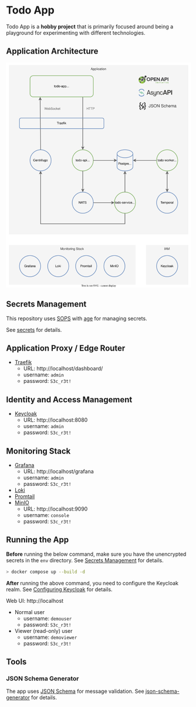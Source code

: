 # Todo App

Todo App is a **hobby project** that is primarily focused around being a playground for experimenting with different technologies.

## Application Architecture

![Todo App Architecture](doc/architecture.svg)

## Secrets Management

This repository uses [SOPS](https://github.com/mozilla/sops) with [age](https://github.com/mozilla/sops#encrypting-using-age) for managing secrets.

See [secrets](secrets/) for details.

## Application Proxy / Edge Router

- [Traefik](https://traefik.io/traefik/)
  - URL: http://localhost/dashboard/
  - username: `admin`
  - password: `S3c_r3t!`

## Identity and Access Management

- [Keycloak](https://www.keycloak.org/)
  - URL: http://localhost:8080
  - username: `admin`
  - password: `S3c_r3t!`

## Monitoring Stack

- [Grafana](https://grafana.com/oss/grafana/)
  - URL: http://localhost/grafana
  - username: `admin`
  - password: `S3c_r3t!`
- [Loki](https://grafana.com/oss/loki/)
- [Promtail](https://grafana.com/docs/loki/latest/clients/promtail/)
- [MinIO](https://min.io/)
  - URL: http://localhost:9090
  - username: `console`
  - password: `S3c_r3t!`

## Running the App

**Before** running the below command, make sure you have the unencrypted secrets in the `env` directory. See [Secrets Management](secrets/) for details.

```bash
> docker compose up --build -d
```

**After** running the above command, you need to configure the Keycloak realm. See [Configuring Keycloak](backend/keycloak/configure/) for details.

Web UI: http://localhost

- Normal user
  - username: `demouser`
  - password: `S3c_r3t!`
- Viewer (read-only) user
  - username: `demoviewer`
  - password: `S3c_r3t!`

## Tools

### JSON Schema Generator

The app uses [JSON Schema](https://json-schema.org/) for message validation. See [json-schema-generator](tools/json-schema-generator) for details.
